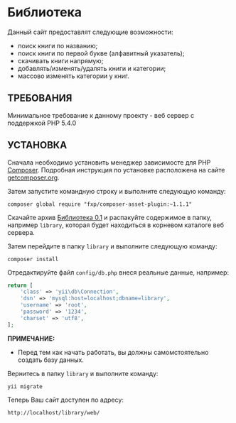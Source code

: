 Библиотека
============================

Данный сайт предоставлят следующие возможности:
- поиск книги по названию;
- поиск книги по первой букве (алфавитный указатель);
- скачивать книги напрямую;
- добавлять/изменять/удалять книги и категории;
- массово изменять категории у книг.


ТРЕБОВАНИЯ
------------

Минимальное требование к данному проекту - веб сервер с поддержкой PHP 5.4.0

УСТАНОВКА
------------

Сначала необходимо установить менеджер зависимосте для PHP [Composer](http://getcomposer.org/). Подробная инструкция по 
установке расположена на сайте [getcomposer.org](http://getcomposer.org/doc/00-intro.md#installation-nix).

Затем запустите командную строку и выполните следующую команду:

~~~
composer global require "fxp/composer-asset-plugin:~1.1.1"
~~~

Скачайте архив [Библиотека 0.1](https://github.com/chongwu/library/archive/master.zip) и распакуйте содержимое в папку,
например `library`, которая будет находиться в корневом каталоге веб сервера.

Затем перейдите в папку `library` и выполните следующую команду:

~~~
composer install
~~~

Отредактируйте файл `config/db.php` внеся реальные данные, например:

```php
return [
    'class' => 'yii\db\Connection',
    'dsn' => 'mysql:host=localhost;dbname=library',
    'username' => 'root',
    'password' => '1234',
    'charset' => 'utf8',
];
```

**ПРИМЕЧАНИЕ:**
- Перед тем как начать работать, вы должны самомстоятельно создать базу данных.

Вернитесь в папку `library` и выполните команду:

~~~
yii migrate
~~~

Теперь Ваш сайт доступен по адресу:

~~~
http://localhost/library/web/
~~~
